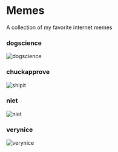 # Memes

A collection of my favorite internet memes

### dogscience
![dogscience](https://raw.githubusercontent.com/pinkode/memes/master/resources/dogscience.jpg)
### chuckapprove 
![shipit](https://raw.githubusercontent.com/pinkode/memes/master/resources/chuckapprove.jpg)
### niet
![niet](https://raw.githubusercontent.com/pinkode/memes/master/resources/niet.jpg)
### verynice
![verynice](https://raw.githubusercontent.com/pinkode/memes/master/resources/verynice.jpg)
